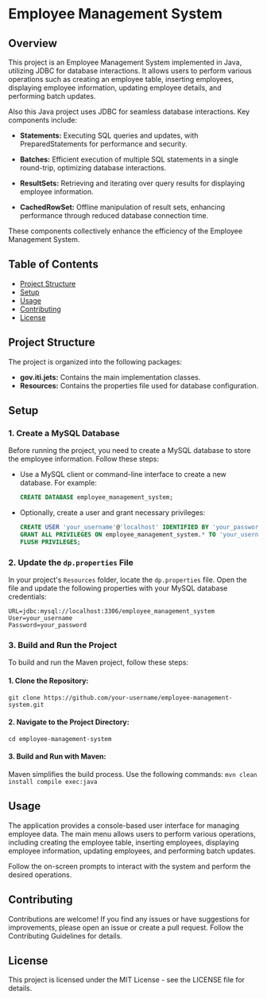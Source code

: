 # Employee Management System

## Overview

This project is an Employee Management System implemented in Java, utilizing JDBC for database interactions. It allows users to perform various operations such as creating an employee table, inserting employees, displaying employee information, updating employee details, and performing batch updates.

Also this Java project uses JDBC for seamless database interactions. Key components include:

- **Statements:** Executing SQL queries and updates, with PreparedStatements for performance and security.

- **Batches:** Efficient execution of multiple SQL statements in a single round-trip, optimizing database interactions.

- **ResultSets:** Retrieving and iterating over query results for displaying employee information.

- **CachedRowSet:** Offline manipulation of result sets, enhancing performance through reduced database connection time.

These components collectively enhance the efficiency of the Employee Management System.

## Table of Contents

- [Project Structure](#project-structure)
- [Setup](#setup)
- [Usage](#usage)
- [Contributing](#contributing)
- [License](#license)

## Project Structure

The project is organized into the following packages:

- **gov.iti.jets:** Contains the main implementation classes.
- **Resources:** Contains the properties file used for database configuration.

## Setup

### 1. Create a MySQL Database

Before running the project, you need to create a MySQL database to store the employee information. Follow these steps:

   - Use a MySQL client or command-line interface to create a new database. For example:

     ```sql
     CREATE DATABASE employee_management_system;
     ```

   - Optionally, create a user and grant necessary privileges:

     ```sql
     CREATE USER 'your_username'@'localhost' IDENTIFIED BY 'your_password';
     GRANT ALL PRIVILEGES ON employee_management_system.* TO 'your_username'@'localhost';
     FLUSH PRIVILEGES;
     ```

### 2. Update the `dp.properties` File

In your project's `Resources` folder, locate the `dp.properties` file. Open the file and update the following properties with your MySQL database credentials:

   ```properties
   URL=jdbc:mysql://localhost:3306/employee_management_system
   User=your_username
   Password=your_password
   ```
### 3. Build and Run the Project
To build and run the Maven project, follow these steps:

#### 1. Clone the Repository:
 ```git clone https://github.com/your-username/employee-management-system.git```

#### 2. Navigate to the Project Directory:
 ```cd employee-management-system```

#### 3. Build and Run with Maven:
Maven simplifies the build process. Use the following commands:
 ```mvn clean install compile exec:java```

## Usage
The application provides a console-based user interface for managing employee data. The main menu allows users to perform various operations, including creating the employee table, inserting employees, displaying employee information, updating employees, and performing batch updates.

Follow the on-screen prompts to interact with the system and perform the desired operations.

## Contributing
Contributions are welcome! If you find any issues or have suggestions for improvements, please open an issue or create a pull request. Follow the Contributing Guidelines for details.

## License
This project is licensed under the MIT License - see the LICENSE file for details.
